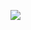 ![](http://www.plantuml.com/plantuml/proxy?cache=no&src=https://raw.githubusercontent.com/oleksandrblazhko/ai202-lobko/ai202-lobko_with_laboratory_work_7/2-SoftwareDesign/2.7-PlantUML/UML-Activity.puml)